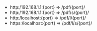 - http:/192.168.1.1:{port} => /pdf/{port}/
- http:/192.168.1.1:{port} => /pdf/s/{port}/
- http:/localhost:{port} => /pdf/l/{port}/
- https:/localhost:{port} => /pdf/l/s/{port}/
